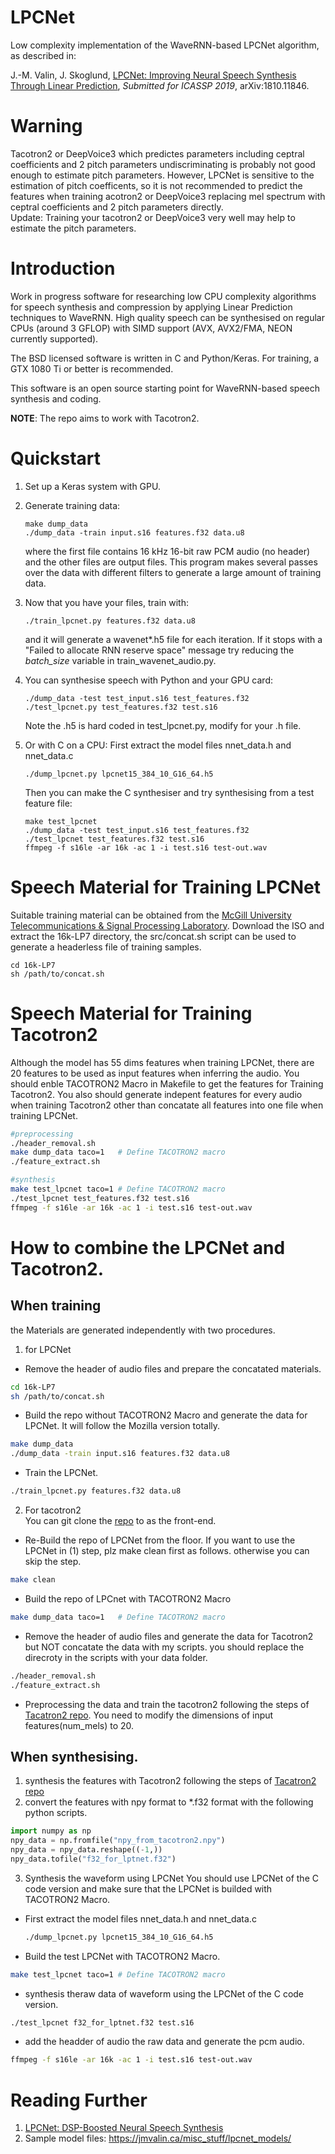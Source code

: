 # LPCNet



Low complexity implementation of the WaveRNN-based LPCNet algorithm, as described in:

J.-M. Valin, J. Skoglund, [LPCNet: Improving Neural Speech Synthesis Through Linear Prediction](https://jmvalin.ca/papers/lpcnet_icassp2019.pdf), *Submitted for ICASSP 2019*, arXiv:1810.11846.

# Warning
Tacotron2 or DeepVoice3 which predictes parameters including ceptral coefficients and 2 pitch parameters undiscriminating is probably not good enough to estimate pitch parameters. However, LPCNet is sensitive to the estimation of pitch coefficents, so it is not recommended to predict the features when training acotron2 or DeepVoice3 replacing mel spectrum with ceptral coefficients and 2 pitch parameters directly.    
Update:
Training your tacotron2 or DeepVoice3 very well may help to estimate the pitch parameters.

# Introduction

Work in progress software for researching low CPU complexity algorithms for speech synthesis and compression by applying Linear Prediction techniques to WaveRNN. High quality speech can be synthesised on regular CPUs (around 3 GFLOP) with SIMD support (AVX, AVX2/FMA, NEON currently supported).

The BSD licensed software is written in C and Python/Keras. For training, a GTX 1080 Ti or better is recommended.

This software is an open source starting point for WaveRNN-based speech synthesis and coding.

__NOTE__: The repo aims to work with Tacotron2.

# Quickstart

1. Set up a Keras system with GPU.

1. Generate training data:
   ```
   make dump_data
   ./dump_data -train input.s16 features.f32 data.u8
   ```
   where the first file contains 16 kHz 16-bit raw PCM audio (no header) and the other files are output files. This program makes several passes over the data with different filters to generate a large amount of training data.

1. Now that you have your files, train with:
   ```
   ./train_lpcnet.py features.f32 data.u8
   ```
   and it will generate a wavenet*.h5 file for each iteration. If it stops with a 
   "Failed to allocate RNN reserve space" message try reducing the *batch\_size* variable in train_wavenet_audio.py.

1. You can synthesise speech with Python and your GPU card:
   ```
   ./dump_data -test test_input.s16 test_features.f32
   ./test_lpcnet.py test_features.f32 test.s16
   ```
   Note the .h5 is hard coded in test_lpcnet.py, modify for your .h file.

1. Or with C on a CPU:
   First extract the model files nnet_data.h and nnet_data.c
   ```
   ./dump_lpcnet.py lpcnet15_384_10_G16_64.h5
   ```
   Then you can make the C synthesiser and try synthesising from a test feature file:
   ```
   make test_lpcnet
   ./dump_data -test test_input.s16 test_features.f32
   ./test_lpcnet test_features.f32 test.s16
   ffmpeg -f s16le -ar 16k -ac 1 -i test.s16 test-out.wav
   ```
 
# Speech Material for Training LPCNet

Suitable training material can be obtained from the [McGill University Telecommunications & Signal Processing Laboratory](http://www-mmsp.ece.mcgill.ca/Documents/Data/).  Download the ISO and extract the 16k-LP7 directory, the src/concat.sh script can be used to generate a headerless file of training samples.
```
cd 16k-LP7
sh /path/to/concat.sh
```

# Speech Material for Training Tacotron2
Although the model has 55 dims features when training LPCNet, there are 20 features to be used as input features when inferring the audio. You should enble TACOTRON2 Macro in Makefile to get the features for Training Tacotron2. You also should generate indepent features for every audio when training Tacotron2 other than concatate all features into one file when training LPCNet.
```bash
#preprocessing
./header_removal.sh
make dump_data taco=1   # Define TACOTRON2 macro
./feature_extract.sh
```
```bash
#synthesis
make test_lpcnet taco=1 # Define TACOTRON2 macro
./test_lpcnet test_features.f32 test.s16
ffmpeg -f s16le -ar 16k -ac 1 -i test.s16 test-out.wav
```

# How to combine the LPCNet and Tacotron2.  
## When training  
the Materials are generated independently with two procedures.
1. for LPCNet   
* Remove the header of audio files and prepare the concatated materials.
```bash
cd 16k-LP7
sh /path/to/concat.sh
```
* Build the repo without TACOTRON2 Macro and generate the data for LPCNet. It will follow the Mozilla version totally.   
```bash
make dump_data
./dump_data -train input.s16 features.f32 data.u8
```
* Train the LPCNet.   
```bash
./train_lpcnet.py features.f32 data.u8
``` 

2. For tacotron2    
You can git clone the [repo](https://github.com/Rayhane-mamah/Tacotron-2) to as the front-end.    
* Re-Build the repo of LPCNet from the floor. If you want to use the LPCNet in (1) step, plz make clean first as follows. otherwise you can skip the step.
```bash
make clean
```
* Build the repo of LPCnet with TACOTRON2 Macro    
```bash
make dump_data taco=1   # Define TACOTRON2 macro
```
* Remove the header of audio files and generate the data for Tacotron2 but NOT concatate the data with my scripts. you should replace the direcroty in the scripts with your data folder.
```bash
./header_removal.sh
./feature_extract.sh
```
* Preprocessing the data and train the tacotron2 following the steps of [Tacatron2 repo](https://github.com/Rayhane-mamah/Tacotron-2). You need to modify the dimensions of input features(num_mels) to 20.

## When synthesising.
1. synthesis the features with Tacotron2 following the steps of [Tacatron2 repo](https://github.com/Rayhane-mamah/Tacotron-2)   
2. convert the features with npy format to \*.f32 format with the following python scripts.
```python
import numpy as np
npy_data = np.fromfile("npy_from_tacotron2.npy")
npy_data = npy_data.reshape((-1,))
npy_data.tofile("f32_for_lptnet.f32")
```
3. Synthesis the waveform using LPCNet
You should  use LPCNet of the C code version and make sure that the LPCNet is builded with TACOTRON2 Macro.    
* First extract the model files nnet_data.h and nnet_data.c
   ```bash
   ./dump_lpcnet.py lpcnet15_384_10_G16_64.h5
   ```
* Build the test LPCNet with TACOTRON2 Macro.   
``` bash
make test_lpcnet taco=1 # Define TACOTRON2 macro
```
* synthesis theraw data of waveform using the LPCNet of the C code version.
``` bash
./test_lpcnet f32_for_lptnet.f32 test.s16
```
* add the headder of audio the raw data and generate the pcm audio.
``` bash
ffmpeg -f s16le -ar 16k -ac 1 -i test.s16 test-out.wav
```

# Reading Further

1. [LPCNet: DSP-Boosted Neural Speech Synthesis](https://people.xiph.org/~jm/demo/lpcnet/)
2. Sample model files:
https://jmvalin.ca/misc_stuff/lpcnet_models/

